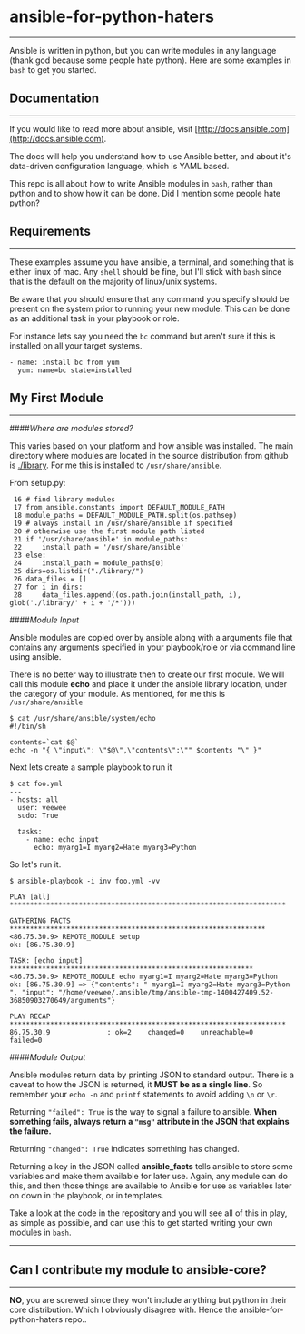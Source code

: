 # ansible-for-python-haters
---
Ansible is written in python, but you can write modules in any language (thank god because some people hate python). Here are some examples in `bash` to get you started. 


## Documentation
---
If you would like to read more about ansible, visit [http://docs.ansible.com](http://docs.ansible.com).

The docs will help you understand how to use Ansible better, and about it's data-driven configuration language, which is YAML based. 

This repo is all about how to write Ansible modules in `bash`, rather than python and to show how it can be done. Did I mention some people hate python?

## Requirements
---
These examples assume you have ansible, a terminal, and something that is either linux of mac. Any `shell` should be fine, but I'll stick with `bash` since that is the default on the majority of linux/unix systems.

Be aware that you should ensure that any command you specify should be present on the system prior to running your new module. This can be done as an additional task in your playbook or role.

For instance lets say you need the `bc` command but aren't sure if this is installed on all your target systems.

```
- name: install bc from yum
  yum: name=bc state=installed
```

## My First Module
---

####*Where are modules stored?* 

This varies based on your platform and how ansible was installed. The main directory where modules are located in the source distribution from github is [./library](https://github.com/ansible/ansible/tree/devel/library). For me this is installed to `/usr/share/ansible`.

From setup.py:

```
 16 # find library modules
 17 from ansible.constants import DEFAULT_MODULE_PATH
 18 module_paths = DEFAULT_MODULE_PATH.split(os.pathsep)
 19 # always install in /usr/share/ansible if specified
 20 # otherwise use the first module path listed
 21 if '/usr/share/ansible' in module_paths:
 22     install_path = '/usr/share/ansible'
 23 else:
 24     install_path = module_paths[0]
 25 dirs=os.listdir("./library/")
 26 data_files = []
 27 for i in dirs:
 28     data_files.append((os.path.join(install_path, i), glob('./library/' + i + '/*')))
```

####*Module Input*

Ansible modules are copied over by ansible along with a arguments file that contains any arguments specified in your playbook/role or via command line using ansible.

There is no better way to illustrate then to create our first module. We will call this module **echo** and place it under the ansible library location, under the category of your module. As mentioned, for me this is `/usr/share/ansible`

```
$ cat /usr/share/ansible/system/echo 
#!/bin/sh

contents=`cat $@`
echo -n "{ \"input\": \"$@\",\"contents\":\"" $contents "\" }"
```

Next lets create a sample playbook to run it

```
$ cat foo.yml
---
- hosts: all 
  user: veewee
  sudo: True

  tasks:
    - name: echo input
      echo: myarg1=I myarg2=Hate myarg3=Python
```

So let's run it.

```
$ ansible-playbook -i inv foo.yml -vv

PLAY [all] ******************************************************************** 

GATHERING FACTS *************************************************************** 
<86.75.30.9> REMOTE_MODULE setup
ok: [86.75.30.9]

TASK: [echo input] ************************************************************ 
<86.75.30.9> REMOTE_MODULE echo myarg1=I myarg2=Hate myarg3=Python
ok: [86.75.30.9] => {"contents": " myarg1=I myarg2=Hate myarg3=Python ", "input": "/home/veewee/.ansible/tmp/ansible-tmp-1400427409.52-36850903270649/arguments"}

PLAY RECAP ******************************************************************** 
86.75.30.9              : ok=2    changed=0    unreachable=0    failed=0
```


####*Module Output*

Ansible modules return data by printing JSON to standard output. There is a caveat to how the JSON is returned, it **MUST be as a single line**. So remember your `echo -n` and `printf` statements to avoid adding `\n` or `\r`.

Returning `"failed": True` is the way to signal a failure to ansible. **When something fails, always return a `"msg"` attribute in the JSON that explains the failure.**

Returning `"changed": True` indicates something has changed.

Returning a key in the JSON called **ansible_facts** tells ansible to store some variables and make them available for later use. Again, any module can do this, and then those things are available to Ansible for use as variables later on down in the playbook, or in templates.

Take a look at the code in the repository and you will see all of this in play, as simple as possible, and can use this to get started writing your own modules in `bash`.


---
## Can I contribute my module to ansible-core?
---
**NO**, you are screwed since they won't include anything but python in their core distribution. Which I obviously disagree with. Hence the ansible-for-python-haters repo..
